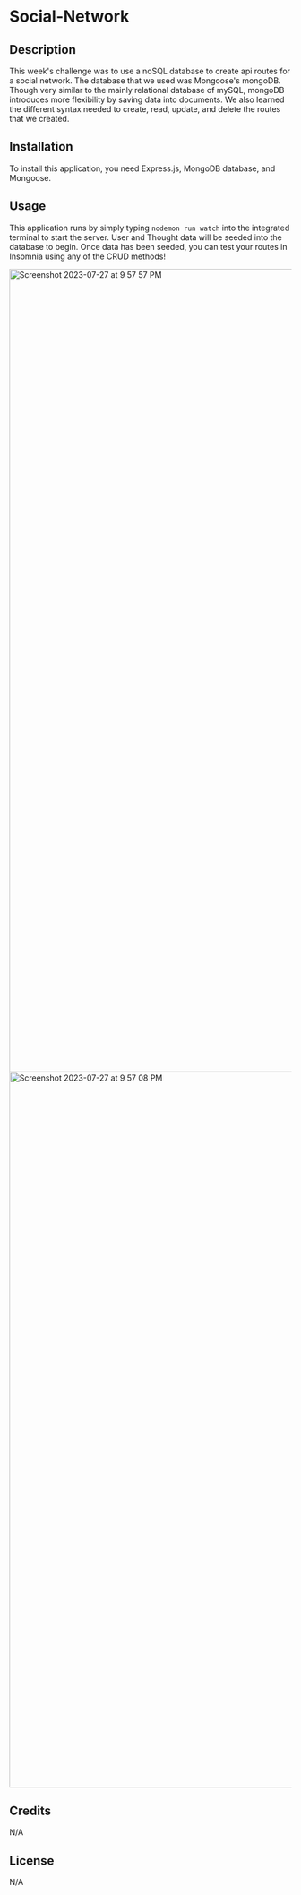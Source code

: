 # Social-Network
## Description

This week's challenge was to use a noSQL database to create api routes for a social network. The database that we used was Mongoose's mongoDB. Though very similar to the mainly relational database of mySQL, mongoDB introduces more flexibility by saving data into documents. We also learned the different syntax needed to create, read, update, and delete the routes that we created.

## Installation

To install this application, you need Express.js, MongoDB database, and Mongoose.

## Usage

This application runs by simply typing ```nodemon run watch``` into the integrated terminal to start the server. User and Thought data will be seeded into the database to begin. Once data has been seeded, you can test your routes in Insomnia using any of the CRUD methods!

<img width="1434" alt="Screenshot 2023-07-27 at 9 57 57 PM" src="https://github.com/AipuAmeh/social-network/assets/110988589/57f5903d-bbb6-44b7-82fb-d919ce5f2949">

<img width="1278" alt="Screenshot 2023-07-27 at 9 57 08 PM" src="https://github.com/AipuAmeh/social-network/assets/110988589/acdd791b-50fe-4932-a5b5-13513ff0d3f7">

## Credits

N/A

## License

N/A
